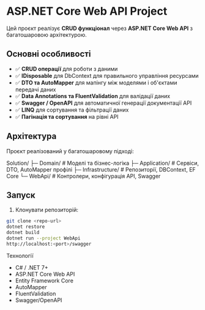 # ASP.NET Core Web API Project

Цей проєкт реалізує **CRUD функціонал** через **ASP.NET Core Web API** з багатошаровою архітектурою.  

## Основні особливості

- ✅ **CRUD операції** для роботи з даними
- ✅ **IDisposable** для DbContext для правильного управління ресурсами  
- ✅ **DTO та AutoMapper** для мапінгу між моделями і об'єктами передачі даних  
- ✅ **Data Annotations та FluentValidation** для валідації даних  
- ✅ **Swagger / OpenAPI** для автоматичної генерації документації API  
- ✅ **LINQ** для сортування та фільтрації даних  
- ✅ **Пагінація та сортування** на рівні API  

## Архітектура

Проєкт реалізований у багатошаровому підході:  

Solution/
├─ Domain/ # Моделі та бізнес-логіка
├─ Application/ # Сервіси, DTO, AutoMapper профілі
├─ Infrastructure/ # Репозиторії, DBContext, EF Core
└─ WebApi/ # Контролери, конфігурація API, Swagger

## Запуск

1. Клонувати репозиторій:  
```bash
git clone <repo-url>
dotnet restore
dotnet build
dotnet run --project WebApi
http://localhost:<port>/swagger
```

Технології
- C# / .NET 7+
- ASP.NET Core Web API
- Entity Framework Core
- AutoMapper
- FluentValidation
- Swagger/OpenAPI
